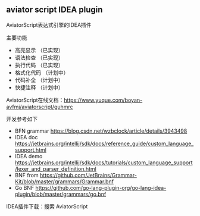 ## aviator script IDEA plugin

AviatorScript表达式引擎的IDEA插件

主要功能
- 高亮显示   （已实现）
- 语法检查   （已实现）
- 执行代码   （已实现）
- 格式化代码 （计划中）
- 代码补全   （计划中）
- 快捷注释    （计划中）

AviatorScript在线文档：https://www.yuque.com/boyan-avfmj/aviatorscript/guhmrc

开发参考如下
- BFN grammar https://blog.csdn.net/wzbclock/article/details/3943498
- IDEA doc https://jetbrains.org/intellij/sdk/docs/reference_guide/custom_language_support.html
- IDEA demo https://jetbrains.org/intellij/sdk/docs/tutorials/custom_language_support/lexer_and_parser_definition.html
- BNF from https://github.com/JetBrains/Grammar-Kit/blob/master/grammars/Grammar.bnf
- Go BNF https://github.com/go-lang-plugin-org/go-lang-idea-plugin/blob/master/grammars/go.bnf

IDEA插件下载：搜索 AviatorScript
